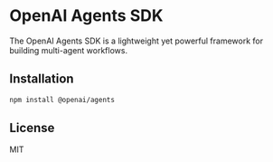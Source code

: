# OpenAI Agents SDK

The OpenAI Agents SDK is a lightweight yet powerful framework for building multi-agent workflows.

## Installation

```bash
npm install @openai/agents
```

## License

MIT
